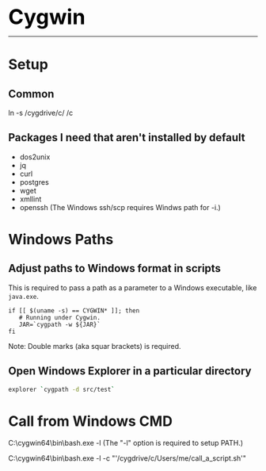 **<span style="font-size:3em;color:black">Cygwin</span>**
***

# Setup

## Common

ln -s /cygdrive/c/ /c

## Packages I need that aren't installed by default
- dos2unix
- jq
- curl
- postgres
- wget
- xmllint
- openssh  (The Windows ssh/scp requires Windws path for -i.)

# Windows Paths

## Adjust paths to Windows format in scripts
This is required to pass a path as a parameter to a Windows executable, like ```java.exe```.
```
if [[ $(uname -s) == CYGWIN* ]]; then
   # Running under Cygwin.
   JAR=`cygpath -w ${JAR}`
fi
```
Note: Double marks (aka squar brackets) is required.

## Open Windows Explorer in a particular directory
```bash
explorer `cygpath -d src/test`
```

# Call from Windows CMD

   C:\cygwin64\bin\bash.exe -l
   (The "-l" option is required to setup PATH.)
   
   C:\cygwin64\bin\bash.exe -l -c "'/cygdrive/c/Users/me/call_a_script.sh'"
